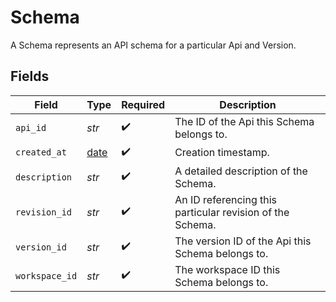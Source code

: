 # Schema

A Schema represents an API schema for a particular Api and Version.


## Fields

| Field                                                                | Type                                                                 | Required                                                             | Description                                                          |
| -------------------------------------------------------------------- | -------------------------------------------------------------------- | -------------------------------------------------------------------- | -------------------------------------------------------------------- |
| `api_id`                                                             | *str*                                                                | :heavy_check_mark:                                                   | The ID of the Api this Schema belongs to.                            |
| `created_at`                                                         | [date](https://docs.python.org/3/library/datetime.html#date-objects) | :heavy_check_mark:                                                   | Creation timestamp.                                                  |
| `description`                                                        | *str*                                                                | :heavy_check_mark:                                                   | A detailed description of the Schema.                                |
| `revision_id`                                                        | *str*                                                                | :heavy_check_mark:                                                   | An ID referencing this particular revision of the Schema.            |
| `version_id`                                                         | *str*                                                                | :heavy_check_mark:                                                   | The version ID of the Api this Schema belongs to.                    |
| `workspace_id`                                                       | *str*                                                                | :heavy_check_mark:                                                   | The workspace ID this Schema belongs to.                             |